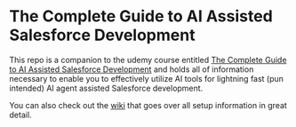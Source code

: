 # The Complete Guide to AI Assisted Salesforce Development
This repo is a companion to the udemy course entitled <a href="https://github.com/Coding-With-The-Force/The-Complete-Guide-To-AI-Assisted-Salesforce-Development/wiki" target="_blank">The Complete Guide to AI Assisted Salesforce Development</a> and holds all of information necessary to enable you to effectively utilize AI tools for lightning fast (pun intended) AI agent assisted Salesforce development.   
   
You can also check out the <a href="https://github.com/Coding-With-The-Force/The-Complete-Guide-To-AI-Assisted-Salesforce-Development/wiki" target="_blank">wiki</a> that goes over all setup information in great detail.
